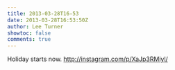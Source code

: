 ```yaml
---
title: 2013-03-28T16-53
date: 2013-03-28T16:53:50Z
author: Lee Turner
showtoc: false
comments: true
---
```


Holiday starts now. http://instagram.com/p/XaJp3RMiyl/

